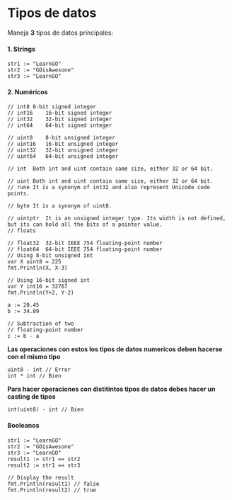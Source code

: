# Tipos de datos
Maneja **3** tipos de datos principales:

#### 1. Strings
	str1 := "LearnGO"
	str2 := "GOisAwesone"
	str3 := "LearnGO"

#### 2. Numéricos
	// int8	8-bit signed integer
	// int16	16-bit signed integer
	// int32	32-bit signed integer
	// int64	64-bit signed integer

	// uint8	8-bit unsigned integer
	// uint16	16-bit unsigned integer
	// uint32	32-bit unsigned integer
	// uint64	64-bit unsigned integer

	// int	Both int and uint contain same size, either 32 or 64 bit.

	// uint	Both int and uint contain same size, either 32 or 64 bit.
	// rune	It is a synonym of int32 and also represent Unicode code points.

	// byte	It is a synonym of uint8.

	// uintptr	It is an unsigned integer type. Its width is not defined, but its can hold all the bits of a pointer value.
	// floats

	// float32	32-bit IEEE 754 floating-point number
	// float64	64-bit IEEE 754 floating-point number
	// Using 8-bit unsigned int
	var X uint8 = 225
	fmt.Println(X, X-3)

	// Using 16-bit signed int
	var Y int16 = 32767
	fmt.Println(Y+2, Y-2)

	a := 20.45
	b := 34.89

	// Subtraction of two
	// floating-point number
	c := b - a
**Las operaciones con estos los tipos de datos numericos deben hacerse con el mismo tipo**

	uint8 - int // Error
	int * int // Bien

**Para hacer operaciones con distitintos tipos de datos debes hacer un casting de tipos**

	int(uint8) - int // Bien

#### Booleanos
	str1 := "LearnGO"
	str2 := "GOisAwesone"
	str3 := "LearnGO"
	result1 := str1 == str2
	result2 := str1 == str3

	// Display the result
	fmt.Println(result1) // false
	fmt.Println(result2) // true
